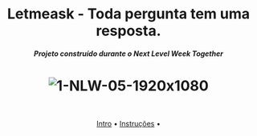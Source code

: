 <h1 align="center">
    Letmeask - Toda pergunta tem uma resposta.
    <h5 align="center">
      Projeto construído durante o Next Level Week Together
    </h5>
</h1>

<h1 align="center">
  <img src="https://i.ibb.co/R4tPT8p/1-NLW-05-1920x1080.png" alt="1-NLW-05-1920x1080" border="0" />
</h1>

<br>


<p align="center">
  <a href="#intro">Intro</a> •
  <a href="#instruções">Instruções</a> •
</p>
